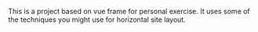 This is a project based on vue frame for personal exercise. 
It uses some of the techniques you might use for horizontal site layout.
